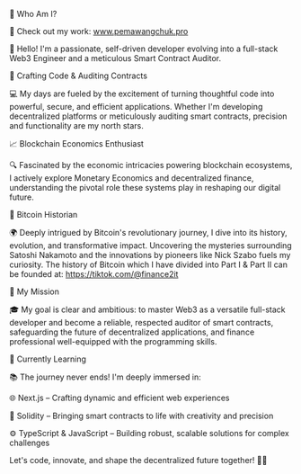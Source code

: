 🤠 Who Am I?

🔗 Check out my work: www.pemawangchuk.pro

👋 Hello! I'm a passionate, self-driven developer evolving into a full-stack Web3 Engineer and a meticulous Smart Contract Auditor.

🚀 Crafting Code & Auditing Contracts

💻 My days are fueled by the excitement of turning thoughtful code into powerful, secure, and efficient applications. Whether I'm developing decentralized platforms or meticulously auditing smart contracts, precision and functionality are my north stars.

📈 Blockchain Economics Enthusiast

🔍 Fascinated by the economic intricacies powering blockchain ecosystems, I actively explore Monetary Economics and decentralized finance, understanding the pivotal role these systems play in reshaping our digital future.

📜 Bitcoin Historian

🌍 Deeply intrigued by Bitcoin's revolutionary journey, I dive into its history, evolution, and transformative impact. Uncovering the mysteries surrounding Satoshi Nakamoto and the innovations by pioneers like Nick Szabo fuels my curiosity.
The history of Bitcoin which I have divided into Part I & Part II can be founded at: https://tiktok.com/@finance2it

🎯 My Mission

🎓 My goal is clear and ambitious: to master Web3 as a versatile full-stack developer and become a reliable, respected auditor of smart contracts, safeguarding the future of decentralized applications, and finance professional well-equipped with the programming skills. 

🌱 Currently Learning

📚 The journey never ends! I'm deeply immersed in:

🌐 Next.js – Crafting dynamic and efficient web experiences

📜 Solidity – Bringing smart contracts to life with creativity and precision

⚙️ TypeScript & JavaScript – Building robust, scalable solutions for complex challenges

Let's code, innovate, and shape the decentralized future together! 🚀✨
